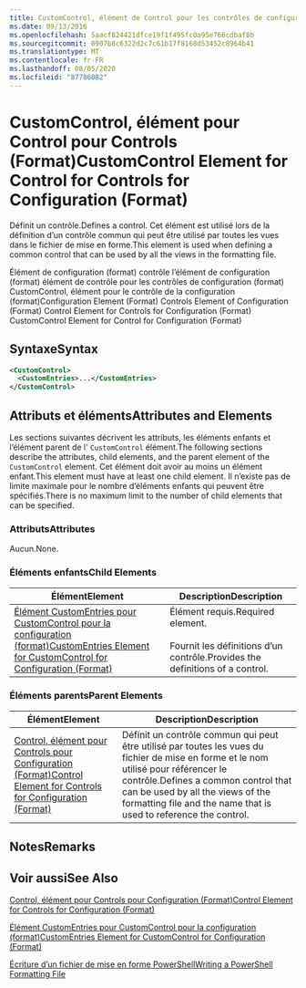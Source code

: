 ```yaml
---
title: CustomControl, élément de Control pour les contrôles de configuration (format) | Microsoft Docs
ms.date: 09/13/2016
ms.openlocfilehash: 5aacf824421dfce19f1f495fc0a95e766cdbaf8b
ms.sourcegitcommit: 0907b8c6322d2c7c61b17f8168d53452c8964b41
ms.translationtype: MT
ms.contentlocale: fr-FR
ms.lasthandoff: 08/05/2020
ms.locfileid: "87786082"
---
```

# <a name="customcontrol-element-for-control-for-controls-for-configuration-format"></a><span data-ttu-id="4585d-102">CustomControl, élément pour Control pour Controls (Format)</span><span class="sxs-lookup"><span data-stu-id="4585d-102">CustomControl Element for Control for Controls for Configuration (Format)</span></span>

<span data-ttu-id="4585d-103">Définit un contrôle.</span><span class="sxs-lookup"><span data-stu-id="4585d-103">Defines a control.</span></span> <span data-ttu-id="4585d-104">Cet élément est utilisé lors de la définition d’un contrôle commun qui peut être utilisé par toutes les vues dans le fichier de mise en forme.</span><span class="sxs-lookup"><span data-stu-id="4585d-104">This element is used when defining a common control that can be used by all the views in the formatting file.</span></span>

<span data-ttu-id="4585d-105">Élément de configuration (format) contrôle l’élément de configuration (format) élément de contrôle pour les contrôles de configuration (format) CustomControl, élément pour le contrôle de la configuration (format)</span><span class="sxs-lookup"><span data-stu-id="4585d-105">Configuration Element (Format) Controls Element of Configuration (Format) Control Element for Controls for Configuration (Format) CustomControl Element for Control for Configuration (Format)</span></span>

## <a name="syntax"></a><span data-ttu-id="4585d-106">Syntaxe</span><span class="sxs-lookup"><span data-stu-id="4585d-106">Syntax</span></span>

```xml
<CustomControl>
  <CustomEntries>...</CustomEntries>
</CustomControl>
```

## <a name="attributes-and-elements"></a><span data-ttu-id="4585d-107">Attributs et éléments</span><span class="sxs-lookup"><span data-stu-id="4585d-107">Attributes and Elements</span></span>

<span data-ttu-id="4585d-108">Les sections suivantes décrivent les attributs, les éléments enfants et l’élément parent de l' `CustomControl` élément.</span><span class="sxs-lookup"><span data-stu-id="4585d-108">The following sections describe the attributes, child elements, and the parent element of the `CustomControl` element.</span></span> <span data-ttu-id="4585d-109">Cet élément doit avoir au moins un élément enfant.</span><span class="sxs-lookup"><span data-stu-id="4585d-109">This element must have at least one child element.</span></span> <span data-ttu-id="4585d-110">Il n’existe pas de limite maximale pour le nombre d’éléments enfants qui peuvent être spécifiés.</span><span class="sxs-lookup"><span data-stu-id="4585d-110">There is no maximum limit to the number of child elements that can be specified.</span></span>

### <a name="attributes"></a><span data-ttu-id="4585d-111">Attributs</span><span class="sxs-lookup"><span data-stu-id="4585d-111">Attributes</span></span>

<span data-ttu-id="4585d-112">Aucun.</span><span class="sxs-lookup"><span data-stu-id="4585d-112">None.</span></span>

### <a name="child-elements"></a><span data-ttu-id="4585d-113">Éléments enfants</span><span class="sxs-lookup"><span data-stu-id="4585d-113">Child Elements</span></span>

|<span data-ttu-id="4585d-114">Élément</span><span class="sxs-lookup"><span data-stu-id="4585d-114">Element</span></span>|<span data-ttu-id="4585d-115">Description</span><span class="sxs-lookup"><span data-stu-id="4585d-115">Description</span></span>|
|-------------|-----------------|
|[<span data-ttu-id="4585d-116">Élément CustomEntries pour CustomControl pour la configuration (format)</span><span class="sxs-lookup"><span data-stu-id="4585d-116">CustomEntries Element for CustomControl for Configuration (Format)</span></span>](./customentries-element-for-customcontrol-for-controls-for-configuration-format.md)|<span data-ttu-id="4585d-117">Élément requis.</span><span class="sxs-lookup"><span data-stu-id="4585d-117">Required element.</span></span><br /><br /> <span data-ttu-id="4585d-118">Fournit les définitions d’un contrôle.</span><span class="sxs-lookup"><span data-stu-id="4585d-118">Provides the definitions of a control.</span></span>|

### <a name="parent-elements"></a><span data-ttu-id="4585d-119">Éléments parents</span><span class="sxs-lookup"><span data-stu-id="4585d-119">Parent Elements</span></span>

|<span data-ttu-id="4585d-120">Élément</span><span class="sxs-lookup"><span data-stu-id="4585d-120">Element</span></span>|<span data-ttu-id="4585d-121">Description</span><span class="sxs-lookup"><span data-stu-id="4585d-121">Description</span></span>|
|-------------|-----------------|
|[<span data-ttu-id="4585d-122">Control, élément pour Controls pour Configuration (Format)</span><span class="sxs-lookup"><span data-stu-id="4585d-122">Control Element for Controls for Configuration (Format)</span></span>](./control-element-for-controls-for-configuration-format.md)|<span data-ttu-id="4585d-123">Définit un contrôle commun qui peut être utilisé par toutes les vues du fichier de mise en forme et le nom utilisé pour référencer le contrôle.</span><span class="sxs-lookup"><span data-stu-id="4585d-123">Defines a common control that can be used by all the views of the formatting file and the name that is used to reference the control.</span></span>|

## <a name="remarks"></a><span data-ttu-id="4585d-124">Notes</span><span class="sxs-lookup"><span data-stu-id="4585d-124">Remarks</span></span>

## <a name="see-also"></a><span data-ttu-id="4585d-125">Voir aussi</span><span class="sxs-lookup"><span data-stu-id="4585d-125">See Also</span></span>

[<span data-ttu-id="4585d-126">Control, élément pour Controls pour Configuration (Format)</span><span class="sxs-lookup"><span data-stu-id="4585d-126">Control Element for Controls for Configuration (Format)</span></span>](./control-element-for-controls-for-configuration-format.md)

[<span data-ttu-id="4585d-127">Élément CustomEntries pour CustomControl pour la configuration (format)</span><span class="sxs-lookup"><span data-stu-id="4585d-127">CustomEntries Element for CustomControl for Configuration (Format)</span></span>](./customentries-element-for-customcontrol-for-controls-for-configuration-format.md)

[<span data-ttu-id="4585d-128">Écriture d’un fichier de mise en forme PowerShell</span><span class="sxs-lookup"><span data-stu-id="4585d-128">Writing a PowerShell Formatting File</span></span>](./writing-a-powershell-formatting-file.md)
